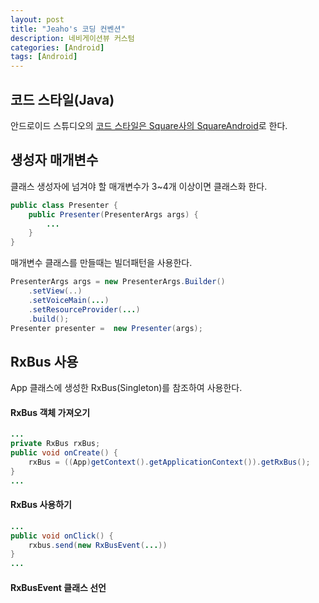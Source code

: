 ```yaml
---
layout: post
title: "Jeaho's 코딩 컨벤션"
description: 네비게이션뷰 커스텀
categories: [Android]
tags: [Android]
---
```


## 코드 스타일(Java)

안드로이드 스튜디오의 [코드 스타일은 Square사의 SquareAndroid](https://github.com/square/java-code-styles)로 한다.

## 생성자 매개변수

클래스 생성자에 넘겨야 할 매개변수가 3~4개 이상이면 클래스화 한다.

```java
public class Presenter {
    public Presenter(PresenterArgs args) {
        ...
    }
}
```

매개변수 클래스를 만들때는 빌더패턴을 사용한다.

```java
PresenterArgs args = new PresenterArgs.Builder()
    .setView(..)
    .setVoiceMain(...)
    .setResourceProvider(...)
    .build();
Presenter presenter =  new Presenter(args);
```

## RxBus 사용

App 클래스에 생성한 RxBus(Singleton)를 참조하여 사용한다.

#### RxBus 객체 가져오기

```java
...
private RxBus rxBus;
public void onCreate() {
    rxBus = ((App)getContext().getApplicationContext()).getRxBus();
}
...
```

#### RxBus 사용하기

```java
...
public void onClick() {
    rxbus.send(new RxBusEvent(...))
}
...
```

#### RxBusEvent 클래스 선언

